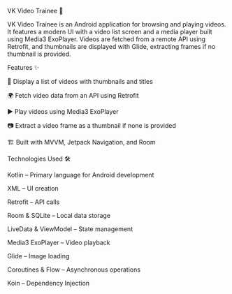 VK Video Trainee 🎥

VK Video Trainee is an Android application for browsing and playing videos. It features a modern UI with a video list screen and a media player built using Media3 ExoPlayer. Videos are fetched from a remote API using Retrofit, and thumbnails are displayed with Glide, extracting frames if no thumbnail is provided.

Features ✨

📌 Display a list of videos with thumbnails and titles

🌍 Fetch video data from an API using Retrofit

▶️ Play videos using Media3 ExoPlayer

📷 Extract a video frame as a thumbnail if none is provided

🏗 Built with MVVM, Jetpack Navigation, and Room


Technologies Used 🛠

Kotlin – Primary language for Android development

XML – UI creation

Retrofit – API calls

Room & SQLite – Local data storage

LiveData & ViewModel – State management

Media3 ExoPlayer – Video playback

Glide – Image loading

Coroutines & Flow – Asynchronous operations

Koin – Dependency Injection